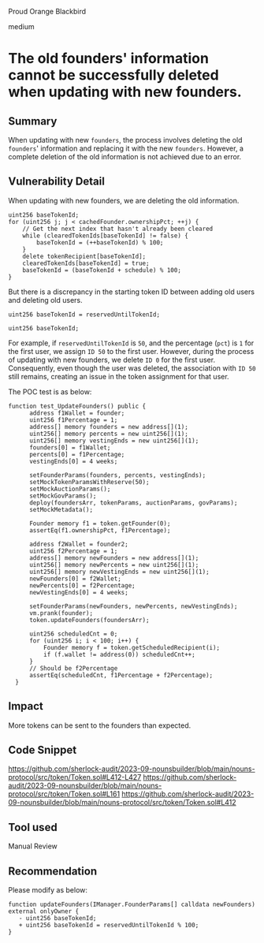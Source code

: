 Proud Orange Blackbird

medium

# The old founders' information cannot be successfully deleted when updating with new founders.

## Summary
When updating with new `founders`, the process involves deleting the old `founders`' information and replacing it with the new `founders`. 
However, a complete deletion of the old information is not achieved due to an error.
## Vulnerability Detail
When updating with new founders, we are deleting the old information.
```solidity
uint256 baseTokenId;
for (uint256 j; j < cachedFounder.ownershipPct; ++j) {
    // Get the next index that hasn't already been cleared
    while (clearedTokenIds[baseTokenId] != false) {
        baseTokenId = (++baseTokenId) % 100;
    }
    delete tokenRecipient[baseTokenId];
    clearedTokenIds[baseTokenId] = true;
    baseTokenId = (baseTokenId + schedule) % 100;
}
```
But there is a discrepancy in the starting token ID between adding old users and deleting old users.
```solidity
uint256 baseTokenId = reservedUntilTokenId;
```
```solidity
uint256 baseTokenId;
```
For example, if `reservedUntilTokenId` is `50`, and the percentage (`pct`) is `1` for the first user, we assign `ID 50` to the first user. 
However, during the process of updating with new founders, we delete `ID 0` for the first user. 
Consequently, even though the user was deleted, the association with `ID 50` still remains, creating an issue in the token assignment for that user.

The POC test is as below:
```solidity
function test_UpdateFounders() public {
      address f1Wallet = founder;
      uint256 f1Percentage = 1;
      address[] memory founders = new address[](1);
      uint256[] memory percents = new uint256[](1);
      uint256[] memory vestingEnds = new uint256[](1);
      founders[0] = f1Wallet;
      percents[0] = f1Percentage;
      vestingEnds[0] = 4 weeks;

      setFounderParams(founders, percents, vestingEnds);
      setMockTokenParamsWithReserve(50);
      setMockAuctionParams();
      setMockGovParams();
      deploy(foundersArr, tokenParams, auctionParams, govParams);
      setMockMetadata();

      Founder memory f1 = token.getFounder(0);
      assertEq(f1.ownershipPct, f1Percentage);

      address f2Wallet = founder2;
      uint256 f2Percentage = 1;
      address[] memory newFounders = new address[](1);
      uint256[] memory newPercents = new uint256[](1);
      uint256[] memory newVestingEnds = new uint256[](1);
      newFounders[0] = f2Wallet;
      newPercents[0] = f2Percentage;
      newVestingEnds[0] = 4 weeks;

      setFounderParams(newFounders, newPercents, newVestingEnds);
      vm.prank(founder);
      token.updateFounders(foundersArr);

      uint256 scheduledCnt = 0;
      for (uint256 i; i < 100; i++) {
          Founder memory f = token.getScheduledRecipient(i);
          if (f.wallet != address(0)) scheduledCnt++;
      }
      // Should be f2Percentage
      assertEq(scheduledCnt, f1Percentage + f2Percentage);
  }
```
## Impact
More tokens can be sent to the founders than expected.
## Code Snippet
https://github.com/sherlock-audit/2023-09-nounsbuilder/blob/main/nouns-protocol/src/token/Token.sol#L412-L427
https://github.com/sherlock-audit/2023-09-nounsbuilder/blob/main/nouns-protocol/src/token/Token.sol#L161
https://github.com/sherlock-audit/2023-09-nounsbuilder/blob/main/nouns-protocol/src/token/Token.sol#L412
## Tool used

Manual Review
## Recommendation

Please modify as below:
```solidity
function updateFounders(IManager.FounderParams[] calldata newFounders) external onlyOwner {
   - uint256 baseTokenId;
   + uint256 baseTokenId = reservedUntilTokenId % 100;
}
```
